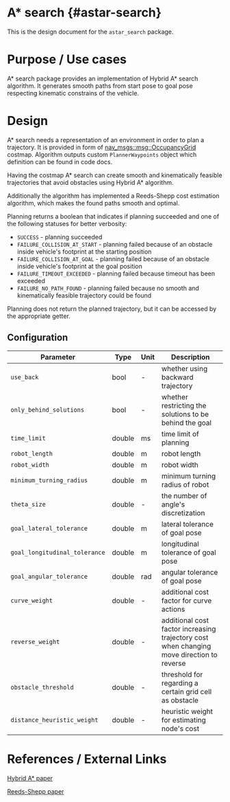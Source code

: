 A* search {#astar-search}
===============

This is the design document for the `astar_search` package.

# Purpose / Use cases

A* search package provides an implementation of Hybrid A* search algorithm. It generates smooth paths from start pose to
goal pose respecting kinematic constrains of the vehicle.

# Design

A* search needs a representation of an environment in order to plan a trajectory.
It is provided in form of [nav_msgs::msg::OccupancyGrid](http://docs.ros.org/en/noetic/api/nav_msgs/html/msg/OccupancyGrid.html) costmap.
Algorithm outputs custom `PlannerWaypoints` object which definition can be found in code docs.

Having the costmap A* search can create smooth and kinematically feasible trajectories that avoid obstacles using Hybrid
A* algorithm.

Additionally the algorithm has implemented a Reeds-Shepp cost estimation algorithm, which makes the found paths smooth and optimal.

Planning returns a boolean that indicates if planning succeeded and one of the following statuses for better verbosity:
* `SUCCESS` - planning succeeded
* `FAILURE_COLLISION_AT_START` - planning failed because of an obstacle inside vehicle's footprint at the starting
  position
* `FAILURE_COLLISION_AT_GOAL` - planning failed because of an obstacle inside vehicle's footprint at the goal position
* `FAILURE_TIMEOUT_EXCEEDED` - planning failed because timeout has been exceeded
* `FAILURE_NO_PATH_FOUND` - planning failed because no smooth and kinematically feasible trajectory could be found

Planning does not return the planned trajectory, but it can be accessed by the appropriate getter.

## Configuration

| Parameter                     | Type   | Unit | Description                                                                                    |
| ----------------------------- | ------ | ---- | ---------------------------------------------------------------------------------------------- |
| `use_back`                    | bool   | -    | whether using backward trajectory                                                              |
| `only_behind_solutions`       | bool   | -    | whether restricting the solutions to be behind the goal                                        |
| `time_limit`                  | double | ms   | time limit of planning                                                                         |
| `robot_length`                | double | m    | robot length                                                                                   |
| `robot_width`                 | double | m    | robot width                                                                                    |
| `minimum_turning_radius`      | double | m    | minimum turning radius of robot                                                                |
| `theta_size`                  | double | -    | the number of angle's discretization                                                           |
| `goal_lateral_tolerance`      | double | m    | lateral tolerance of goal pose                                                                 |
| `goal_longitudinal_tolerance` | double | m    | longitudinal tolerance of goal pose                                                            |
| `goal_angular_tolerance`      | double | rad  | angular tolerance of goal pose                                                                 |
| `curve_weight`                | double | -    | additional cost factor for curve actions                                                       |
| `reverse_weight`              | double | -    | additional cost factor increasing trajectory cost when changing <br> move direction to reverse |
| `obstacle_threshold`          | double | -    | threshold for regarding a certain grid cell as obstacle                                        |
| `distance_heuristic_weight`   | double | -    | heuristic weight for estimating node's cost                                                    |

# References / External Links

[Hybrid A* paper](https://ai.stanford.edu/~ddolgov/papers/dolgov_gpp_stair08.pdf)

[Reeds-Shepp paper](https://projecteuclid.org/journals/pacific-journal-of-mathematics/volume-145/issue-2/Optimal-paths-for-a-car-that-goes-both-forwards-and/pjm/1102645450.full?tab=ArticleLink)
